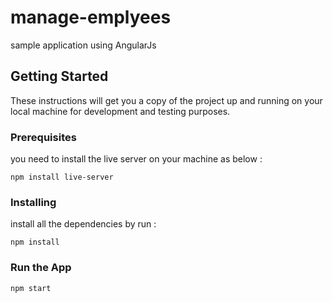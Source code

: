 # manage-emplyees

sample application using AngularJs

## Getting Started

These instructions will get you a copy of the project up and running on your local machine for development and testing purposes.

### Prerequisites

you need to install the live server on your machine as below :

```
npm install live-server
```

### Installing

install all the dependencies by run :

```
npm install
```

### Run the App

```
npm start
```
